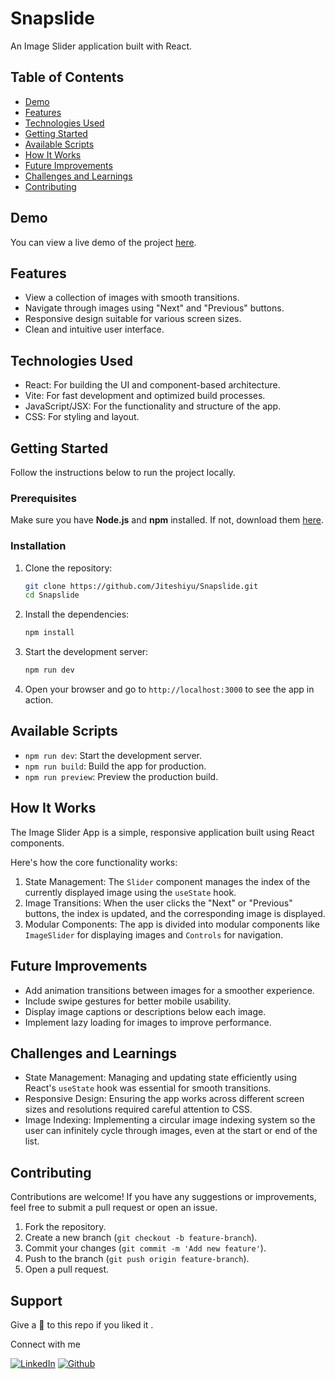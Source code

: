 # Snapslide

An Image Slider application built with React.

## Table of Contents

- [Demo](#demo)
- [Features](#features)
- [Technologies Used](#technologies-used)
- [Getting Started](#getting-started)
- [Available Scripts](#available-scripts)
- [How It Works](#how-it-works)
- [Future Improvements](#future-improvements)
- [Challenges and Learnings](#challenges-and-learnings)
- [Contributing](#contributing)

## Demo

You can view a live demo of the project [here](https://snapslide.netlify.app/).

## Features

- View a collection of images with smooth transitions.
- Navigate through images using "Next" and "Previous" buttons.
- Responsive design suitable for various screen sizes.
- Clean and intuitive user interface.

## Technologies Used

- React: For building the UI and component-based architecture.
- Vite: For fast development and optimized build processes.
- JavaScript/JSX: For the functionality and structure of the app.
- CSS: For styling and layout.

## Getting Started

Follow the instructions below to run the project locally.

### Prerequisites

Make sure you have **Node.js** and **npm** installed. If not, download them [here](https://nodejs.org/).

### Installation

1. Clone the repository:

   ```bash
   git clone https://github.com/Jiteshiyu/Snapslide.git
   cd Snapslide
   ```

2. Install the dependencies:

   ```bash
   npm install
   ```

3. Start the development server:

   ```bash
   npm run dev
   ```

4. Open your browser and go to `http://localhost:3000` to see the app in action.

## Available Scripts

- `npm run dev`: Start the development server.
- `npm run build`: Build the app for production.
- `npm run preview`: Preview the production build.

## How It Works

The Image Slider App is a simple, responsive application built using React components.

Here's how the core functionality works:

1. State Management: The `Slider` component manages the index of the currently displayed image using the `useState` hook.
2. Image Transitions: When the user clicks the "Next" or "Previous" buttons, the index is updated, and the corresponding image is displayed.
3. Modular Components: The app is divided into modular components like `ImageSlider` for displaying images and `Controls` for navigation.

## Future Improvements

- Add animation transitions between images for a smoother experience.
- Include swipe gestures for better mobile usability.
- Display image captions or descriptions below each image.
- Implement lazy loading for images to improve performance.

## Challenges and Learnings

- State Management: Managing and updating state efficiently using React's `useState` hook was essential for smooth transitions.
- Responsive Design: Ensuring the app works across different screen sizes and resolutions required careful attention to CSS.
- Image Indexing: Implementing a circular image indexing system so the user can infinitely cycle through images, even at the start or end of the list.

## Contributing

Contributions are welcome! If you have any suggestions or improvements, feel free to submit a pull request or open an issue.

1. Fork the repository.
2. Create a new branch (`git checkout -b feature-branch`).
3. Commit your changes (`git commit -m 'Add new feature'`).
4. Push to the branch (`git push origin feature-branch`).
5. Open a pull request.

## Support
Give a 🌟 to this repo if you liked it .

Connect with me

[![LinkedIn](https://img.shields.io/static/v1.svg?label=connect&message=@JiteshKumar&color=success&logo=linkedin&style=for-the-badge&logoColor=white&colorA=blue)](https://www.linkedin.com/in/jitesh-kumar-93742a322/) [![Github](https://img.shields.io/static/v1.svg?label=follow&message=@Jiteshiyu&color=grey&logo=github&style=for-the-badge&logoColor=white&colorA=black)](https://www.github.com/Jiteshiyu/)

